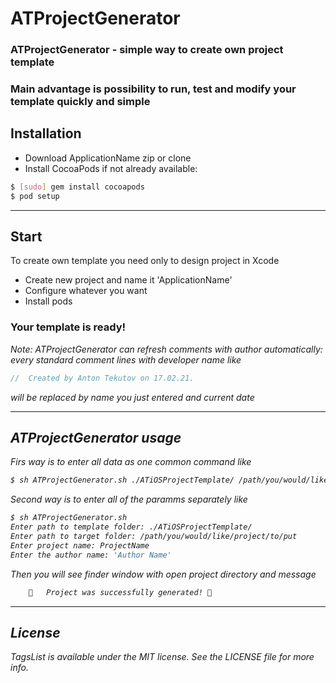 # ATProjectGenerator


### ATProjectGenerator - simple way to create own project template
### Main advantage is possibility to run, test and modify your template quickly and simple

## Installation

- Download ApplicationName zip or clone
- Install CocoaPods if not already available:

``` bash
$ [sudo] gem install cocoapods
$ pod setup
```
---
## Start

To create own template you need only to design project in Xcode
- Create new project and name it 'ApplicationName'
- Configure whatever you want
- Install pods

### Your template is ready!

<em>Note: ATProjectGenerator can refresh comments with author automatically: every standard comment lines with developer name like<em/>
``` Swift
//  Created by Anton Tekutov on 17.02.21.
```
<em>will be replaced by name you just entered and current date<em/>

---
## ATProjectGenerator usage

Firs way is to enter all data as one common command like
``` bash
$ sh ATProjectGenerator.sh ./ATiOSProjectTemplate/ /path/you/would/like/project/to/put ProjectName 'Author Name'
```
Second way is to enter all of the paramms separately like
``` bash
$ sh ATProjectGenerator.sh 
Enter path to template folder: ./ATiOSProjectTemplate/ 
Enter path to target folder: /path/you/would/like/project/to/put 
Enter project name: ProjectName 
Enter the author name: 'Author Name'
```
Then you will see finder window with open project directory and message
``` bash
	🎉	Project was successfully generated!	🎉
```
---
## License

TagsList is available under the MIT license. See the LICENSE file for more info.
